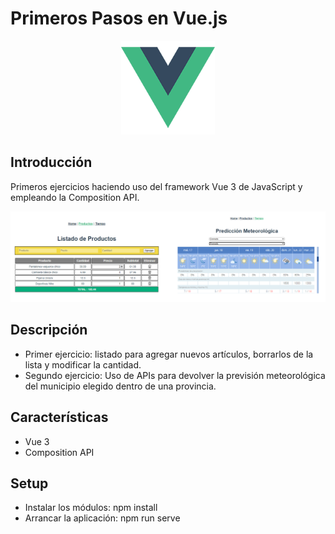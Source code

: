 # Primeros Pasos en Vue.js

<p align="center">
  <img src="src/assets/logo.png" width="150">
</p>

Introducción
-------------
Primeros ejercicios haciendo uso del framework Vue 3 de JavaScript y empleando la Composition API. 


<p align="center">
  <img src="public/demo.png" width="800">
</p>

Descripción
-------------
* Primer ejercicio: listado para agregar nuevos artículos, borrarlos de la lista y modificar la cantidad.
* Segundo ejercicio: Uso de APIs para devolver la previsión meteorológica del municipio elegido dentro de una provincia.

Características
-------------
* Vue 3
* Composition API

Setup
-------------
* Instalar los módulos: npm install
* Arrancar la aplicación: npm run serve

